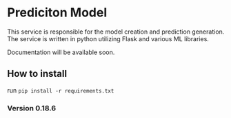 # Prediciton Model

This service is responsible for the model creation and prediction generation. 
The service is written in python utilizing Flask and various ML libraries.

Documentation will be available soon.

## How to install
run ```pip install -r requirements.txt```

### Version 0.18.6